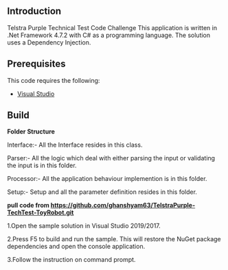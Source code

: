 ## Introduction
Telstra Purple Technical Test Code Challenge
This application is written in .Net Framework 4.7.2 with C# as a programming language.
The solution uses a Dependency Injection.

## Prerequisites

This code requires the following:

* [Visual Studio](https://www.visualstudio.com/en-us/downloads)

## Build

**Folder Structure**

 Interface:- All the Interface resides in this class.
 
 Parser:- All the logic which deal with either parsing the input or validating the input is in this folder.
 
 Processor:- All the application behaviour implemention is in this folder.
 
 Setup:-  Setup and all the parameter definition resides in this folder.

**pull code from https://github.com/ghanshyam63/TelstraPurple-TechTest-ToyRobot.git**


 
 
1.Open the sample solution in Visual Studio 2019/2017.

2.Press F5 to build and run the sample. This will restore the NuGet package dependencies and open the console application.

3.Follow the instruction on command prompt.
